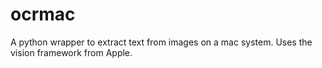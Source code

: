 # ocrmac
A python wrapper to extract text from images on a mac system. Uses the vision framework from Apple.
